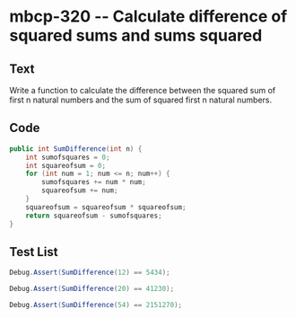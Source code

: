 # mbcp-320 -- Calculate difference of squared sums and sums squared

## Text

Write a function to calculate the difference between the squared sum of first n natural numbers and the sum of squared first n natural numbers.

## Code

```csharp
public int SumDifference(int n) {
    int sumofsquares = 0;
    int squareofsum = 0;
    for (int num = 1; num <= n; num++) {
        sumofsquares += num * num;
        squareofsum += num;
    }
    squareofsum = squareofsum * squareofsum;
    return squareofsum - sumofsquares;
}
```

## Test List

```csharp
Debug.Assert(SumDifference(12) == 5434);
```

```csharp
Debug.Assert(SumDifference(20) == 41230);
```

```csharp
Debug.Assert(SumDifference(54) == 2151270);
```
